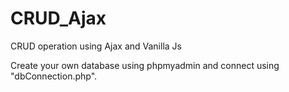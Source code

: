# CRUD_Ajax
CRUD operation using Ajax and Vanilla Js

Create your own database using phpmyadmin and connect using "dbConnection.php".
